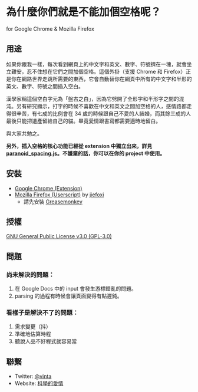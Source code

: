 # 為什麼你們就是不能加個空格呢？

for Google Chrome & Mozilla Firefox


## 用途

如果你跟我一樣，每次看到網頁上的中文字和英文、數字、符號擠在一塊，就會坐立難安，忍不住想在它們之間加個空格。這個外掛（支援 Chrome 和 Firefox）正是你在網路世界走跳所需要的東西，它會自動替你在網頁中所有的中文字和半形的英文、數字、符號之間插入空白。

漢學家稱這個空白字元為「盤古之白」，因為它劈開了全形字和半形字之間的混沌。另有研究顯示，打字的時候不喜歡在中文和英文之間加空格的人，感情路都走得很辛苦，有七成的比例會在 34 歲的時候跟自己不愛的人結婚，而其餘三成的人最後只能把遺產留給自己的貓。畢竟愛情跟書寫都需要適時地留白。

與大家共勉之。

**另外，插入空格的核心功能已經從 extension 中獨立出來，詳見 [paranoid_spacing.js](https://github.com/gibuloto/paranoid-auto-spacing/blob/master/thirdparty/paranoid_spacing.js)。不嫌棄的話，你可以在你的 project 中使用。**


## 安裝

* [Google Chrome (Extension)](https://chrome.google.com/webstore/detail/paphcfdffjnbcgkokihcdjliihicmbpd)
* [Mozilla Firefox (Userscript)](http://userscripts.org/scripts/show/129555) by [jiefoxi](https://github.com/jiefoxi)
    * 請先安裝 [Greasemonkey](https://addons.mozilla.org/zh-tw/firefox/addon/greasemonkey/)


## 授權

[GNU General Public License v3.0 (GPL-3.0)](http://www.gnu.org/copyleft/gpl.html)


## 問題

### 尚未解決的問題：

1. 在 Google Docs 中的 input 會發生游標錯亂的問題。
2. parsing 的過程有時候會讓頁面變得有點遲鈍。

### 看樣子是解決不了的問題：

1. 需求變更（抖）
2. 準確地估算時程
3. 聽說人品不好程式就容易當


## 聯繫

* Twitter: [@vinta](https://twitter.com/vinta)
* Website: [科學的愛情](http://gibuloto.com/)